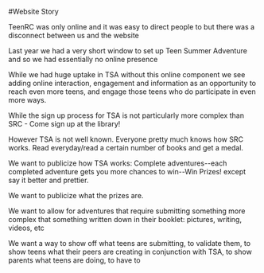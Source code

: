 #Website Story

TeenRC was only online and it was easy to direct people to but there was a disconnect between us and the website

Last year we had a very short window to set up Teen Summer Adventure and so we had essentially no online presence

While we had huge uptake in TSA without this online component we see adding online interaction, engagement and information as an opportunity to reach even more teens, and engage those teens who do participate in even more ways.

While the sign up process for TSA is not particularly more complex than SRC - Come sign up at the library! 

However TSA is not well known. Everyone pretty much knows how SRC works. Read everyday/read a certain number of books and get a medal.

We want to publicize how TSA works: Complete adventures--each completed adventure gets you more chances to win--Win Prizes! except say it better and prettier.

We want to publicize what the prizes are. 

We want to allow for adventures that require submitting something more complex that something written down in their booklet: pictures, writing, videos, etc

We want a way to show off what teens are submitting, to validate them, to show teens what their peers are creating in conjunction with TSA, to show parents what teens are doing, to have to 
